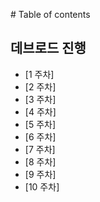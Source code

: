 ‌# Table of contents

## 데브로드 진행

* [1 주차]
* [2 주차]
* [3 주차]
* [4 주차]
* [5 주차]
* [6 주차]
* [7 주차]
* [8 주차]
* [9 주차]
* [10 주차]